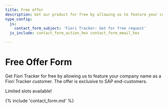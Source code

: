 ```yaml
---
title: Free offer
description: Get our product for free by allowing us to feature your company name as a Fiori Tracker customer. Limited slots available!
nype_config:
  js:
    contact_form_subject: 'Fiori Tracker: Get for free request'
  js_include: contact_form_action_hex contact_form_email_hex

---
```

# Free Offer Form

Get Fiori Tracker for free by allowing us to feature your company name as a Fiori Tracker customer. The offer is exclusive to SAP end-customers. 

Limited slots available!

{% include 'contact_form.md' %}
